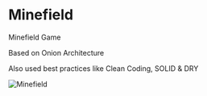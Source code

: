 # Minefield
Minefield Game 


Based on Onion Architecture   

Also used best practices like Clean Coding, SOLID & DRY

![Minefield](https://user-images.githubusercontent.com/74768722/125774102-e0c0ce1b-4120-4e59-bb97-b12db988fa1b.gif)
